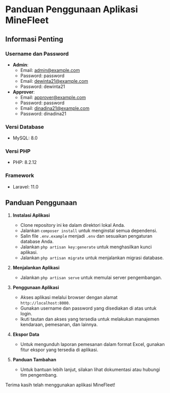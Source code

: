 # Panduan Penggunaan Aplikasi MineFleet

## Informasi Penting

### Username dan Password
- **Admin**: 
  - Email: admin@example.com
  - Password: password
  - Email: dewinta21@example.com
  - Password: dewinta21
- **Approver**:
  - Email: approver@example.com
  - Password: password
  - Email: dinadina21@example.com
  - Password: dinadina21 

### Versi Database
- MySQL: 8.0

### Versi PHP
- PHP: 8.2.12

### Framework
- Laravel: 11.0

## Panduan Penggunaan

1. **Instalasi Aplikasi**
   - Clone repository ini ke dalam direktori lokal Anda.
   - Jalankan `composer install` untuk menginstal semua dependensi.
   - Salin file `.env.example` menjadi `.env` dan sesuaikan pengaturan database Anda.
   - Jalankan `php artisan key:generate` untuk menghasilkan kunci aplikasi.
   - Jalankan `php artisan migrate` untuk menjalankan migrasi database.

2. **Menjalankan Aplikasi**
   - Jalankan `php artisan serve` untuk memulai server pengembangan.

3. **Penggunaan Aplikasi**
   - Akses aplikasi melalui browser dengan alamat `http://localhost:8000`.
   - Gunakan username dan password yang disediakan di atas untuk login.
   - Ikuti tautan dan akses yang tersedia untuk melakukan manajemen kendaraan, pemesanan, dan lainnya.

4. **Ekspor Data**
   - Untuk mengunduh laporan pemesanan dalam format Excel, gunakan fitur ekspor yang tersedia di aplikasi.

5. **Panduan Tambahan**
   - Untuk bantuan lebih lanjut, silakan lihat dokumentasi atau hubungi tim pengembang.

Terima kasih telah menggunakan aplikasi MineFleet!
